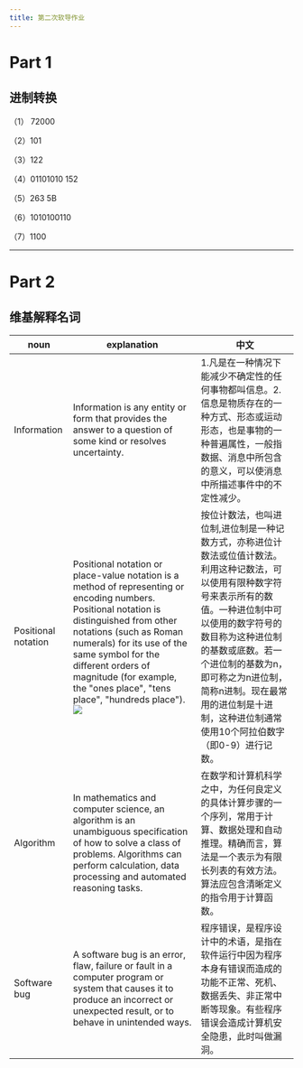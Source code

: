 ```yaml
---
title: 第二次软导作业
---
```

# Part 1
## 进制转换

（1） 72000

（2）101

（3）122

（4）01101010 152

（5）263 5B

（6）1010100110

（7）1100

***

 
# Part 2
## 维基解释名词
|noun|explanation|中文|
|------|------|------|
|Information|Information is any entity or form that provides the answer to a question of some kind or resolves uncertainty.|1.凡是在一种情况下能减少不确定性的任何事物都叫信息。2.信息是物质存在的一种方式、形态或运动形态，也是事物的一种普遍属性，一般指数据、消息中所包含的意义，可以使消息中所描述事件中的不定性减少。
|Positional notation|Positional notation or place-value notation is a method of representing or encoding numbers. Positional notation is distinguished from other notations (such as Roman numerals) for its use of the same symbol for the different orders of magnitude (for example, the "ones place", "tens place", "hundreds place").  ![](https://upload.wikimedia.org/wikipedia/commons/thumb/7/78/Positional_notation_glossary-en.svg/600px-Positional_notation_glossary-en.svg.png)|按位计数法，也叫进位制,进位制是一种记数方式，亦称进位计数法或位值计数法。利用这种记数法，可以使用有限种数字符号来表示所有的数值。一种进位制中可以使用的数字符号的数目称为这种进位制的基数或底数。若一个进位制的基数为n，即可称之为n进位制，简称n进制。现在最常用的进位制是十进制，这种进位制通常使用10个阿拉伯数字（即0-9）进行记数。|
|Algorithm|In mathematics and computer science, an algorithm is an unambiguous specification of how to solve a class of problems. Algorithms can perform calculation, data processing and automated reasoning tasks.|在数学和计算机科学之中，为任何良定义的具体计算步骤的一个序列，常用于计算、数据处理和自动推理。精确而言，算法是一个表示为有限长列表的有效方法。算法应包含清晰定义的指令用于计算函数。|
|Software bug|A software bug is an error, flaw, failure or fault in a computer program or system that causes it to produce an incorrect or unexpected result, or to behave in unintended ways. |程序错误，是程序设计中的术语，是指在软件运行中因为程序本身有错误而造成的功能不正常、死机、数据丢失、非正常中断等现象。有些程序错误会造成计算机安全隐患，此时叫做漏洞。|
